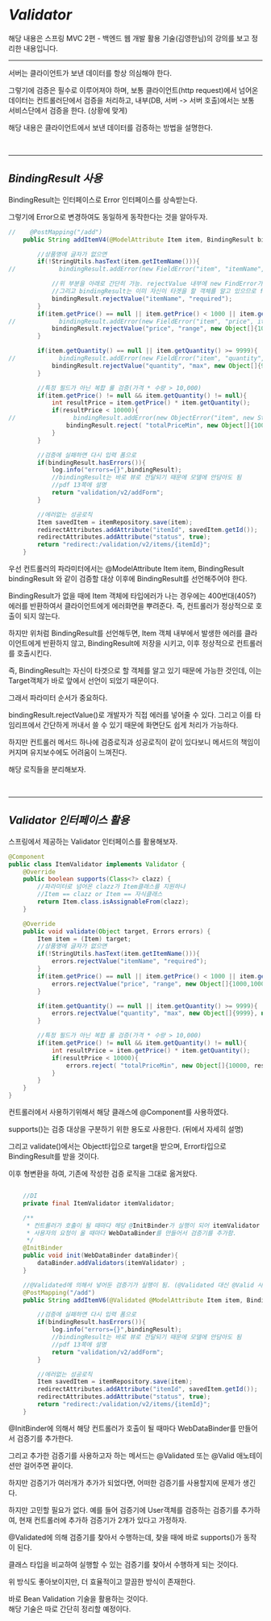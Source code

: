# **_Validator_**

해당 내용은 스프링 MVC 2편 - 백엔드 웹 개발 활용 기술(김영한님)의 강의를 보고 정리한 내용입니다.

---

서버는 클라이언트가 보낸 데이터를 항상 의심해야 한다.

그렇기에 검증은 필수로 이루어져야 하며, 보통 클라이언트(http request)에서 넘어온 데이터는 컨트롤러단에서 검증을 처리하고, 내부(DB, 서버 -> 서버 호출)에서는 보통 서비스단에서 검증을 한다. (상황에 맞게)

해당 내용은 클라이언트에서 보낸 데이터를 검증하는 방법을 설명한다.

</br>

---

## **_BindingResult 사용_**

BindingResult는 인터페이스로 Error 인터페이스를 상속받는다.

그렇기에 Error으로 변경하여도 동일하게 동작한다는 것을 알아두자.

```java
//    @PostMapping("/add")
    public String addItemV4(@ModelAttribute Item item, BindingResult bindingResult, RedirectAttributes redirectAttributes, Model model) {

        //상품명에 글자가 없으면
        if(!StringUtils.hasText(item.getItemName())){
//            bindingResult.addError(new FieldError("item", "itemName", item.getItemName(), false, new String[]{"required.item.itemName"}, null, null));

            //위 부분을 아래로 간단히 가능. rejectValue 내부에 new FindError가 동작
            //그리고 bindingResult는 이미 자신이 타겟을 할 객체를 알고 있으므로 field만 넘기면 됨
            bindingResult.rejectValue("itemName", "required");
        }
        if(item.getPrice() == null || item.getPrice() < 1000 || item.getPrice() > 1000000) {
//            bindingResult.addError(new FieldError("item", "price", item.getPrice(),false, new String[]{"range.item.price"}, new Object[]{1000,1000000}, null));
            bindingResult.rejectValue("price", "range", new Object[]{1000,1000000}, null);
        }

        if(item.getQuantity() == null || item.getQuantity() >= 9999){
//            bindingResult.addError(new FieldError("item", "quantity", item.getQuantity(), false, new String[]{"max.item.quantity"}, new Object[]{9999}, null));
            bindingResult.rejectValue("quantity", "max", new Object[]{9999}, null);
        }

        //특정 필드가 아닌 복합 룰 검증(가격 * 수량 > 10,000)
        if(item.getPrice() != null && item.getQuantity() != null){
            int resultPrice = item.getPrice() * item.getQuantity();
            if(resultPrice < 10000){
//                bindingResult.addError(new ObjectError("item", new String[]{"totalPriceMin"}, new Object[]{10000, resultPrice}, null));
                bindingResult.reject( "totalPriceMin", new Object[]{10000, resultPrice}, null);
            }
        }

        //검증에 실패하면 다시 입력 폼으로
        if(bindingResult.hasErrors()){
            log.info("errors={}",bindingResult);
            //bindingResult는 바로 뷰로 전달되기 때문에 모델에 안담아도 됨
            //pdf 13쪽에 설명
            return "validation/v2/addForm";
        }

        //에러없는 성공로직
        Item savedItem = itemRepository.save(item);
        redirectAttributes.addAttribute("itemId", savedItem.getId());
        redirectAttributes.addAttribute("status", true);
        return "redirect:/validation/v2/items/{itemId}";
    }
```

우선 컨트롤러의 파라미터에서는 @ModelAttribute Item item, BindingResult bindingResult 와 같이 검증할 대상 이후에 BindingResult를 선언해주어야 한다.

BindingResult가 없을 때에 Item 객체에 타입에러가 나는 경우에는 400번대(405?)에러를 반환하여서 클라이언트에게 에러화면을 뿌려준다. 즉, 컨트롤러가 정상적으로 호출이 되지 않는다.

하지만 위처럼 BindingResult를 선언해두면, Item 객체 내부에서 발생한 에러를 클라이언트에게 반환하지 않고, BindingResult에 저장을 시키고, 이후 정상적으로 컨트롤러를 호출시킨다.

즉, BindingResult는 자신이 타겟으로 할 객체를 알고 있기 때문에 가능한 것인데, 이는 Target객체가 바로 앞에서 선언이 되었기 때문이다.

그래서 파라미터 순서가 중요하다.

bindingResult.rejectValue()로 개발자가 직접 에러를 넣어줄 수 있다. 그리고 이를 타임리프에서 간단하게 꺼내서 쓸 수 있기 때문에 화면단도 쉽게 처리가 가능하다.

하지만 컨트롤러 메서드 하나에 검증로직과 성공로직이 같이 있다보니 메서드의 책임이 커지며 유지보수에도 어려움이 느껴진다.

해당 로직들을 분리해보자.

</br>

---

## **_Validator 인터페이스 활용_**

스프링에서 제공하는 Validator 인터페이스를 활용해보자.

```java
@Component
public class ItemValidator implements Validator {
    @Override
    public boolean supports(Class<?> clazz) {
        //파라미터로 넘어온 clazz가 Item클래스를 지원하냐
        //Item == clazz or Item == 자식클래스
        return Item.class.isAssignableFrom(clazz);
    }

    @Override
    public void validate(Object target, Errors errors) {
        Item item = (Item) target;
        //상품명에 글자가 없으면
        if(!StringUtils.hasText(item.getItemName())){
            errors.rejectValue("itemName", "required");
        }
        if(item.getPrice() == null || item.getPrice() < 1000 || item.getPrice() > 1000000) {
            errors.rejectValue("price", "range", new Object[]{1000,1000000}, null);
        }

        if(item.getQuantity() == null || item.getQuantity() >= 9999){
            errors.rejectValue("quantity", "max", new Object[]{9999}, null);
        }

        //특정 필드가 아닌 복합 룰 검증(가격 * 수량 > 10,000)
        if(item.getPrice() != null && item.getQuantity() != null){
            int resultPrice = item.getPrice() * item.getQuantity();
            if(resultPrice < 10000){
                errors.reject( "totalPriceMin", new Object[]{10000, resultPrice}, null);
            }
        }
    }
}
```

컨트롤러에서 사용하기위해서 해당 클래스에 @Component를 사용하였다.

supports()는 검증 대상을 구분하기 위한 용도로 사용한다. (뒤에서 자세히 설명)

그리고 validate()에서는 Object타입으로 target을 받으며, Error타입으로 BindingResult를 받을 것이다.

이후 형변환을 하여, 기존에 작성한 검증 로직을 그대로 옮겨왔다.

```java

    //DI
    private final ItemValidator itemValidator;

    /**
     * 컨트롤러가 호출이 될 때마다 해당 @InitBinder가 실행이 되어 itemValidator 검증기를 WebDataBinder에 넣어둔다.
     * 사용자의 요청이 올 때마다 WebDataBinder를 만들어서 검증기를 추가함.
     */
    @InitBinder
    public void init(WebDataBinder dataBinder){
        dataBinder.addValidators(itemValidator) ;
    }

    //@Validated에 의해서 넣어둔 검증기가 실행이 됨. (@Validated 대신 @Valid 사용가능 대신 의존성 추가해줘야 함)
    @PostMapping("/add")
    public String addItemV6(@Validated @ModelAttribute Item item, BindingResult bindingResult, RedirectAttributes redirectAttributes, Model model) {

        //검증에 실패하면 다시 입력 폼으로
        if(bindingResult.hasErrors()){
            log.info("errors={}",bindingResult);
            //bindingResult는 바로 뷰로 전달되기 때문에 모델에 안담아도 됨
            //pdf 13쪽에 설명
            return "validation/v2/addForm";
        }

        //에러없는 성공로직
        Item savedItem = itemRepository.save(item);
        redirectAttributes.addAttribute("itemId", savedItem.getId());
        redirectAttributes.addAttribute("status", true);
        return "redirect:/validation/v2/items/{itemId}";
    }
```

@InitBinder에 의해서 해당 컨트롤러가 호출이 될 때마다 WebDataBinder를 만들어서 검증기를 추가한다.

그리고 추가한 검증기를 사용하고자 하는 메서드는 @Validated 또는 @Valid 애노테이션만 걸어주면 끝이다.

하지만 검증기가 여러개가 추가가 되었다면, 어떠한 검증기를 사용할지에 문제가 생긴다.

하지만 고민할 필요가 없다. 예를 들어 검증기에 User객체를 검증하는 검증기를 추가하여, 현재 컨트롤러에 추가하 검증기가 2개가 있다고 가정하자.

@Validated에 의해 검증기를 찾아서 수행하는데, 찾을 때에 바로 supports()가 동작이 된다.

클래스 타입을 비교하여 실행할 수 있는 검증기를 찾아서 수행하게 되는 것이다.

위 방식도 좋아보이지만, 더 효율적이고 깔끔한 방식이 존재한다.

바로 Bean Validation 기술을 활용하는 것이다.  
 해당 기술은 따로 간단히 정리할 예정이다.
